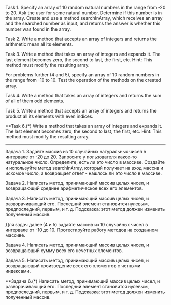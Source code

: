 Task 1.
Specify an array of 10 random natural numbers in the range from -20 to 20.
Ask the user for some natural number.
Determine if this number is in the array. Create and use a method
searchInArray, which receives an array and the searched number as input, and returns
the answer is whether this number was found in the array.

Task 2.
Write a method that accepts an array of integers and returns the arithmetic mean
all its elements.

Task 3.
Write a method that takes an array of integers and expands it.
The last element becomes zero, the second to last, the first, etc.
Hint: This method must modify the resulting array.

For problems further (4 and 5), specify an array of 10 random numbers in the range from -10 to 10.
Test the operation of the methods on the created array.

Task 4.
Write a method that takes an array of integers and returns the sum of all of them
odd elements.

Task 5.
Write a method that accepts an array of integers and returns the product
all its elements with even indices.

**Task 6.(*)
Write a method that takes an array of integers and expands it.
The last element becomes zero, the second to last, the first, etc.
Hint: This method must modify the resulting array.

_____________________________

Задача 1.
Задайте массив из 10 случайных натуральных чисел в интервале от -20 до 20.
Запросите у пользователя какое-то натуральное число.
Определите, есть ли это число в массиве. Создайте и используйте метод
searchInArray, который получает на вход массив и искомое число, а возвращает
ответ - нашлось ли это число в массиве.

Задача 2.
Написать метод, принимающий массив целых чисел, и возвращающий среднее арифметическое
всех его элементов.

Задача 3.
Написать метод, принимающий массив целых чисел, и разворачивающий его.
Последний элемент становится нулевым, предпоследний, первым, и т. д.
Подсказка: этот метод должен изменить полученный массив.

Для задач далее (4 и 5) задайте массив из 10 случайных чисел в интервале от -10 до 10.
Протестируйте работу методов на созданном массиве.

Задача 4.
Написать метод, принимающий массив целых чисел, и возвращающий сумму всех его
нечетных элементов.

Задача 5.
Написать метод, принимающий массив целых чисел, и возвращающий произведение
всех его элементов с четными индексами.

**Задача 6.(*)
Написать метод, принимающий массив целых чисел, и разворачивающий его.
Последний элемент становится нулевым, предпоследний, первым, и т. д.
Подсказка: этот метод должен изменить полученный массив.
